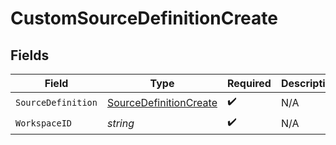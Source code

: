 # CustomSourceDefinitionCreate


## Fields

| Field                                                                   | Type                                                                    | Required                                                                | Description                                                             |
| ----------------------------------------------------------------------- | ----------------------------------------------------------------------- | ----------------------------------------------------------------------- | ----------------------------------------------------------------------- |
| `SourceDefinition`                                                      | [SourceDefinitionCreate](../../models/shared/sourcedefinitioncreate.md) | :heavy_check_mark:                                                      | N/A                                                                     |
| `WorkspaceID`                                                           | *string*                                                                | :heavy_check_mark:                                                      | N/A                                                                     |